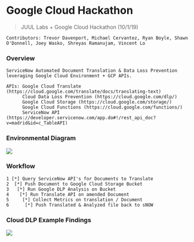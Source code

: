 Google Cloud Hackathon
===========================
> JUUL Labs + Google Cloud Hackathon (10/1/19)

```
Contributors: Trevor Davenport, Michael Cervantez, Ryan Boyle, Shawn O'Donnell, Joey Wasko, Shreyas Ramanujam, Vincent Lo
```

### Overview ###
```
ServiceNow Automated Document Translation & Data Loss Prevention leveraging Google Cloud Environment + GCP APIs.

APIs: Google Cloud Translate (https://cloud.google.com/translate/docs/translating-text)
      Cloud Data Loss Prevention (https://cloud.google.com/dlp/)
      Google Cloud Storage (https://cloud.google.com/storage/)
      Google Cloud Functions (https://cloud.google.com/functions/)
      ServiceNow API (https://developer.servicenow.com/app.do#!/rest_api_doc?v=madrid&id=c_TableAPI)
```

### Environmental Diagram ###
![](https://i.imgur.com/DdLZbnV.jpg)


### Workflow ###
```
1 [*] Query ServiceNow API's for Documents to Translate
2  [*] Push Document to Google Cloud Storage Bucket
3   [*] Run Google DLP Analysis on Bucket
4    [*] Run Translate API on amended Document
5     [*] Collect Metrics on translation / Document
6      [*] Push Translated & Analyzed file back to sNOW
```

### Cloud DLP Example Findings ###
![](https://i.imgur.com/vKe1izu.png)
